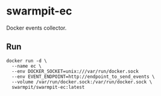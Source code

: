 # swarmpit-ec

Docker events collector.

## Run

```{r, engine='bash', count_lines}
docker run -d \
  --name ec \
  --env DOCKER_SOCKET=unix:///var/run/docker.sock
  --env EVENT_ENDPOINT=http://endpoint_to_send_events \
  --volume /var/run/docker.sock:/var/run/docker.sock \
  swarmpit/swarmpit-ec:latest
```